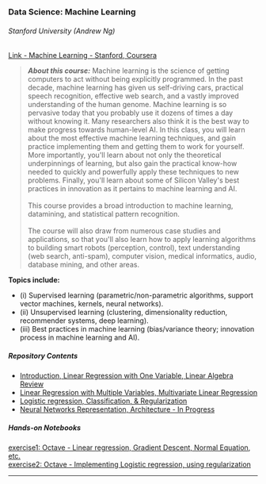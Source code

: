 ### Data Science: Machine Learning
###### Stanford University (Andrew Ng)

[Link - Machine Learning - Stanford, Coursera](https://www.coursera.org/learn/machine-learning/)

>***About this course:*** Machine learning is the science of getting computers to act without being explicitly programmed. 
In the past decade, machine learning has given us self-driving cars, practical speech recognition, effective web search, 
and a vastly improved understanding of the human genome. Machine learning is so pervasive today that you probably use it 
dozens of times a day without knowing it. Many researchers also think it is the best way to make progress towards 
human-level AI. In this class, you will learn about the most effective machine learning techniques, and gain practice 
implementing them and getting them to work for yourself. More importantly, you'll learn about not only the theoretical
underpinnings of learning, but also gain the practical know-how needed to quickly and powerfully apply these techniques
to new problems. Finally, you'll learn about some of Silicon Valley's best practices in innovation as it pertains to 
machine learning and AI.<br>  
This course provides a broad introduction to machine learning, datamining, and statistical pattern recognition.<br><br>
The course will also draw from numerous case studies and applications, so that you'll also learn how to apply learning 
algorithms to building smart robots (perception, control), text understanding (web search, anti-spam), computer vision, 
medical informatics, audio, database mining, and other areas.

**Topics include:**
- (i) Supervised learning (parametric/non-parametric algorithms, support vector machines, kernels, neural networks). 
- (ii) Unsupervised learning (clustering, dimensionality reduction, recommender systems, deep learning). 
- (iii) Best practices in machine learning (bias/variance theory; innovation process in machine learning and AI).   

##### Repository Contents
- [Introduction, Linear Regression with One Variable, Linear Algebra Review](week1-jf-notes01.md)
- [Linear Regression with Multiple Variables, Multivariate Linear Regression](week2-jf-notes01.md)
- [Logistic regression, Classification, & Regularization](week3-jf-notes01.md)
- [Neural Networks Representation, Architecture - In Progress](week4-jf-notes01.md) 

##### Hands-on Notebooks

[exercise1: Octave - Linear regression, Gradient Descent, Normal Equation, etc.](assignments/machine-learning-ex1)  
[exercise2: Octave - Implementing Logistic regression, using regularization](assignments/machine-learning-ex2)

---
